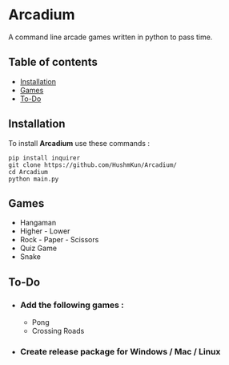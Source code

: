 # Arcadium

A command line arcade games written in python to pass time.


## Table of contents

* [Installation](https://github.com/HushmKun/Arcadium#installation)
* [Games](https://github.com/HushmKun/Arcadium#games)
* [To-Do](https://github.com/HushmKun/Arcadium#to-do)



## Installation
To install **Arcadium** use these commands : 
```
pip install inquirer
git clone https://github.com/HushmKun/Arcadium/
cd Arcadium 
python main.py
```


## Games
* Hangaman
* Higher - Lower
* Rock - Paper - Scissors
* Quiz Game
* Snake

## To-Do 

* ### Add the following games :
    * Pong 
    * Crossing Roads

* ### Create release package for Windows / Mac / Linux


